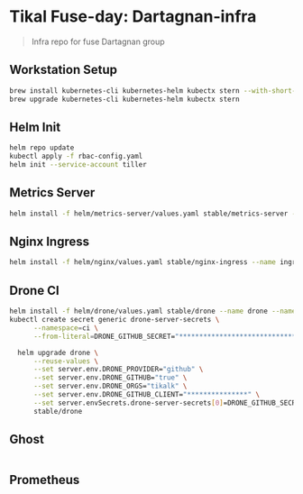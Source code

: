 # Tikal Fuse-day: Dartagnan-infra

> Infra repo for fuse Dartagnan group

## Workstation Setup

```bash
brew install kubernetes-cli kubernetes-helm kubectx stern --with-short-names
brew upgrade kubernetes-cli kubernetes-helm kubectx stern
```

## Helm Init

```bash
helm repo update
kubectl apply -f rbac-config.yaml
helm init --service-account tiller
```

## Metrics Server

```bash
helm install -f helm/metrics-server/values.yaml stable/metrics-server --name metrics --namespace kube-system
```

## Nginx Ingress

```bash
helm install -f helm/nginx/values.yaml stable/nginx-ingress --name ingress --namespace ingress
```

## Drone CI

```bash
helm install -f helm/drone/values.yaml stable/drone --name drone --namespace ci
kubectl create secret generic drone-server-secrets \
      --namespace=ci \
      --from-literal=DRONE_GITHUB_SECRET="******************************"

  helm upgrade drone \
      --reuse-values \
      --set server.env.DRONE_PROVIDER="github" \
      --set server.env.DRONE_GITHUB="true" \
      --set server.env.DRONE_ORGS="tikalk" \
      --set server.env.DRONE_GITHUB_CLIENT="***************" \
      --set server.envSecrets.drone-server-secrets[0]=DRONE_GITHUB_SECRET \
      stable/drone
```

## Ghost

```bash
```

## Prometheus

```bash
```
